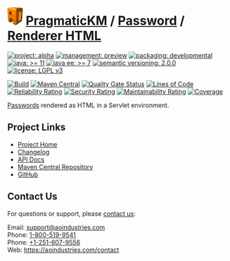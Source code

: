 # [<img src="ao-logo.png" alt="AO Logo" width="35" height="40">](https://github.com/ao-apps) [PragmaticKM](https://github.com/ao-apps/pragmatickm) / [Password](https://github.com/ao-apps/pragmatickm-password) / [Renderer HTML](https://github.com/ao-apps/pragmatickm-password-renderer-html)

[![project: alpha](https://pragmatickm.com/ao-badges/project-alpha.svg)](https://aoindustries.com/life-cycle#project-alpha)
[![management: preview](https://pragmatickm.com/ao-badges/management-preview.svg)](https://aoindustries.com/life-cycle#management-preview)
[![packaging: developmental](https://pragmatickm.com/ao-badges/packaging-developmental.svg)](https://aoindustries.com/life-cycle#packaging-developmental)  
[![java: &gt;= 11](https://pragmatickm.com/ao-badges/java-11.svg)](https://docs.oracle.com/en/java/javase/11/)
[![java ee: &gt;= 7](https://pragmatickm.com/ao-badges/javaee-7.svg)](https://docs.oracle.com/javaee/7/)
[![semantic versioning: 2.0.0](https://pragmatickm.com/ao-badges/semver-2.0.0.svg)](https://semver.org/spec/v2.0.0.html)
[![license: LGPL v3](https://pragmatickm.com/ao-badges/license-lgpl-3.0.svg)](https://www.gnu.org/licenses/lgpl-3.0)

[![Build](https://github.com/ao-apps/pragmatickm-password-renderer-html/workflows/Build/badge.svg?branch=master)](https://github.com/ao-apps/pragmatickm-password-renderer-html/actions?query=workflow%3ABuild)
[![Maven Central](https://maven-badges.herokuapp.com/maven-central/com.pragmatickm/pragmatickm-password-renderer-html/badge.svg)](https://maven-badges.herokuapp.com/maven-central/com.pragmatickm/pragmatickm-password-renderer-html)
[![Quality Gate Status](https://sonarcloud.io/api/project_badges/measure?branch=master&project=com.pragmatickm%3Apragmatickm-password-renderer-html&metric=alert_status)](https://sonarcloud.io/dashboard?branch=master&id=com.pragmatickm%3Apragmatickm-password-renderer-html)
[![Lines of Code](https://sonarcloud.io/api/project_badges/measure?branch=master&project=com.pragmatickm%3Apragmatickm-password-renderer-html&metric=ncloc)](https://sonarcloud.io/component_measures?branch=master&id=com.pragmatickm%3Apragmatickm-password-renderer-html&metric=ncloc)  
[![Reliability Rating](https://sonarcloud.io/api/project_badges/measure?branch=master&project=com.pragmatickm%3Apragmatickm-password-renderer-html&metric=reliability_rating)](https://sonarcloud.io/component_measures?branch=master&id=com.pragmatickm%3Apragmatickm-password-renderer-html&metric=Reliability)
[![Security Rating](https://sonarcloud.io/api/project_badges/measure?branch=master&project=com.pragmatickm%3Apragmatickm-password-renderer-html&metric=security_rating)](https://sonarcloud.io/component_measures?branch=master&id=com.pragmatickm%3Apragmatickm-password-renderer-html&metric=Security)
[![Maintainability Rating](https://sonarcloud.io/api/project_badges/measure?branch=master&project=com.pragmatickm%3Apragmatickm-password-renderer-html&metric=sqale_rating)](https://sonarcloud.io/component_measures?branch=master&id=com.pragmatickm%3Apragmatickm-password-renderer-html&metric=Maintainability)
[![Coverage](https://sonarcloud.io/api/project_badges/measure?branch=master&project=com.pragmatickm%3Apragmatickm-password-renderer-html&metric=coverage)](https://sonarcloud.io/component_measures?branch=master&id=com.pragmatickm%3Apragmatickm-password-renderer-html&metric=Coverage)

[Passwords](https://github.com/ao-apps/pragmatickm-password) rendered as HTML in a Servlet environment.

## Project Links
* [Project Home](https://pragmatickm.com/password/renderer/html/)
* [Changelog](https://pragmatickm.com/password/renderer/html/changelog)
* [API Docs](https://pragmatickm.com/password/renderer/html/apidocs/)
* [Maven Central Repository](https://central.sonatype.com/artifact/com.pragmatickm/pragmatickm-password-renderer-html)
* [GitHub](https://github.com/ao-apps/pragmatickm-password-renderer-html)

## Contact Us
For questions or support, please [contact us](https://aoindustries.com/contact):

Email: [support@aoindustries.com](mailto:support@aoindustries.com)  
Phone: [1-800-519-9541](tel:1-800-519-9541)  
Phone: [+1-251-607-9556](tel:+1-251-607-9556)  
Web: https://aoindustries.com/contact
